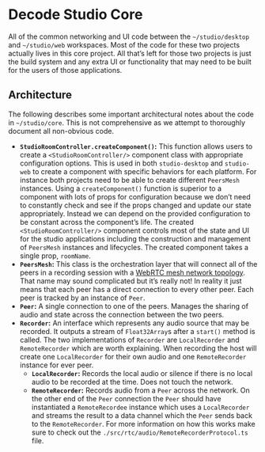 # Decode Studio Core

All of the common networking and UI code between the `~/studio/desktop` and `~/studio/web` workspaces. Most of the code for these two projects actually lives in this core project. All that’s left for those two projects is just the build system and any extra UI or functionality that may need to be built for the users of those applications.

## Architecture

The following describes some important architectural notes about the code in `~/studio/core`. This is not comprehensive as we attempt to thoroughly document all non-obvious code.

- **`StudioRoomController.createComponent()`:** This function allows users to create a `<StudioRoomController/>` component class with appropriate configuration options. This is used in both `studio-desktop` and `studio-web` to create a component with specific behaviors for each platform. For instance both projects need to be able to create different `PeersMesh` instances. Using a `createComponent()` function is superior to a component with lots of props for configuration because we don’t need to constantly check and see if the props changed and update our state appropriately. Instead we can depend on the provided configuration to be constant across the component’s life. The created `<StudioRoomController/>` component controls most of the state and UI for the studio applications including the construction and management of `PeersMesh` instances and lifecycles. The created component takes a single prop, `roomName`.
- **`PeersMesh`:** This class is the orchestration layer that will connect all of the peers in a recording session with a [WebRTC mesh network topology][]. That name may sound complicated but it’s really not! In reality it just means that each peer has a direct connection to every other peer. Each peer is tracked by an instance of `Peer`.
- **`Peer`:** A single connection to one of the peers. Manages the sharing of audio and state across the connection between the two peers.
- **`Recorder`:** An interface which represents any audio source that may be recorded. It outputs a stream of `Float32Array`s after a `start()` method is called. The two implementations of `Recorder` are `LocalRecorder` and `RemoteRecorder` which are worth explaining. When recording the host will create one `LocalRecorder` for their own audio and one `RemoteRecorder` instance for ever peer.
  - **`LocalRecorder`:** Records the local audio or silence if there is no local audio to be recorded at the time. Does not touch the network.
  - **`RemoteRecorder`:** Records audio from a `Peer` across the network. On the other end of the `Peer` connection the `Peer` should have instantiated a `RemoteRecordee` instance which uses a `LocalRecorder` and streams the result to a data channel which the `Peer` sends back to the `RemoteRecorder`. For more information on how this works make sure to check out the `./src/rtc/audio/RemoteRecorderProtocol.ts` file.

[WebRTC mesh network topology]: https://webrtcglossary.com/mesh/
